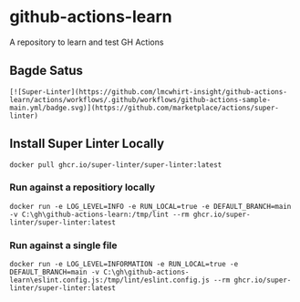 # github-actions-learn
A repository to learn and test GH Actions

## Bagde Satus

    [![Super-Linter](https://github.com/lmcwhirt-insight/github-actions-learn/actions/workflows/.github/workflows/github-actions-sample-main.yml/badge.svg)](https://github.com/marketplace/actions/super-linter)

## Install Super Linter Locally

    docker pull ghcr.io/super-linter/super-linter:latest

### Run against a repositiory locally

    docker run -e LOG_LEVEL=INFO -e RUN_LOCAL=true -e DEFAULT_BRANCH=main -v C:\gh\github-actions-learn:/tmp/lint --rm ghcr.io/super-linter/super-linter:latest

### Run against a single file

    docker run -e LOG_LEVEL=INFORMATION -e RUN_LOCAL=true -e DEFAULT_BRANCH=main -v C:\gh\github-actions-learn\eslint.config.js:/tmp/lint/eslint.config.js --rm ghcr.io/super-linter/super-linter:latest

